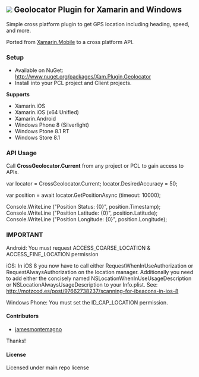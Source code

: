 ## ![](http://www.refractored.com/images/plugin_icon_geolocator.png) Geolocator Plugin for Xamarin and Windows

Simple cross platform plugin to get GPS location including heading, speed, and more.

Ported from [Xamarin.Mobile](http://www.github.com/xamarin/xamarin.mobile) to a cross platform API.

### Setup
* Available on NuGet: http://www.nuget.org/packages/Xam.Plugin.Geolocator
* Install into your PCL project and Client projects.

**Supports**
* Xamarin.iOS
* Xamarin.iOS (x64 Unified)
* Xamarin.Android
* Windows Phone 8 (Silverlight)
* Windows Ptone 8.1 RT
* Windows Store 8.1


### API Usage

Call **CrossGeolocator.Current** from any project or PCL to gain access to APIs.

var locator = CrossGeolocator.Current;
locator.DesiredAccuracy = 50;

var position = await locator.GetPositionAsync (timeout: 10000);

Console.WriteLine ("Position Status: {0}", position.Timestamp);
Console.WriteLine ("Position Latitude: {0}", position.Latitude);
Console.WriteLine ("Position Longitude: {0}", position.Longitude);

### **IMPORTANT**
Android:
You must request ACCESS_COARSE_LOCATION & ACCESS_FINE_LOCATION permission

iOS:
In iOS 8 you now have to call either RequestWhenInUseAuthorization or RequestAlwaysAuthorization on the location manager. Additionally you need to add either the concisely named NSLocationWhenInUseUsageDescription or NSLocationAlwaysUsageDescription to your Info.plist. 
See:  http://motzcod.es/post/97662738237/scanning-for-ibeacons-in-ios-8

Windows Phone:
You must set the ID_CAP_LOCATION permission.

#### Contributors
* [jamesmontemagno](https://github.com/jamesmontemagno)

Thanks!

#### License
Licensed under main repo license
